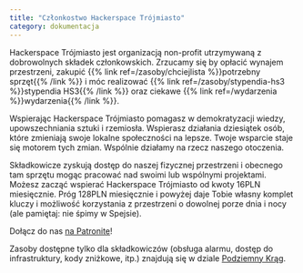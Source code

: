 ```yaml
---
title: "Członkostwo Hackerspace Trójmiasto"
category: dokumentacja
---
```


Hackerspace Trójmiasto jest organizacją non-profit utrzymywaną z dobrowolnych składek członkowskich. Zrzucamy się by opłacić wynajem przestrzeni, zakupić {{% link ref=/zasoby/chciejlista %}}potrzebny sprzęt{{% /link %}} i móc realizować {{% link ref=/zasoby/stypendia-hs3 %}}stypendia HS3{{% /link %}} oraz ciekawe {{% link ref=/wydarzenia %}}wydarzenia{{% /link %}}.

Wspierając Hackerspace Trójmiasto pomagasz w demokratyzacji wiedzy, upowszechniania sztuki i rzemiosła. Wspierasz działania dziesiątek osób, które zmieniają swoje lokalne społeczności na lepsze. Twoje wsparcie staje się motorem tych zmian. Wspólnie działamy na rzecz naszego otoczenia.

Składkowicze zyskują dostęp do naszej fizycznej przestrzeni i obecnego tam sprzętu mogąc pracować nad swoimi lub wspólnymi projektami. Możesz zacząć wspierać Hackerspace Trójmiasto od kwoty 16PLN miesięcznie. Próg 128PLN miesięcznie i powyżej daje Tobie własny komplet kluczy i możliwość korzystania z przestrzeni o dowolnej porze dnia i nocy (ale pamiętaj: nie śpimy w Spejsie).

Dołącz do nas [na Patronite](https://patronite.pl/hs3)!

Zasoby dostępne tylko dla składkowiczów (obsługa alarmu, dostęp do infrastruktury, kody zniżkowe, itp.) znajdują się w dziale [Podziemny Krąg](https://github.com/hs3city/podziemny_krag).
